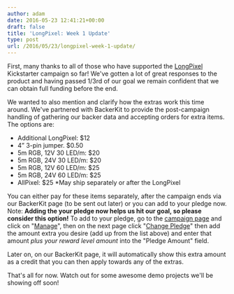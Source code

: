 ```yaml
---
author: adam
date: 2016-05-23 12:41:21+00:00
draft: false
title: 'LongPixel: Week 1 Update'
type: post
url: /2016/05/23/longpixel-week-1-update/
---
```


First, many thanks to all of those who have supported the [LongPixel](/LongPixel) Kickstarter campaign so far! We've gotten a lot of great responses to the product and having passed 1/3rd of our goal we remain confident that we can obtain full funding before the end.

We wanted to also mention and clarify how the extras work this time around. We've partnered with BackerKit to provide the post-campaign handling of gathering our backer data and accepting orders for extra items. The options are:




  * Additional LongPixel: $12 
  * 4” 3-pin jumper. $0.50 
  * 5m RGB, 12V 30 LED/m: $20
  * 5m RGB, 24V 30 LED/m: $20 
  * 5m RGB, 12V 60 LED/m: $25 
  * 5m RGB, 24V 60 LED/m: $25
  * AllPixel: $25 *May ship separately or after the LongPixel


You can either pay for these items separately, after the campaign ends via our BackerKit page (to be sent out later) or you can add to your pledge now. Note: **Adding the your pledge now helps us hit our goal, so please consider this option!** To add to your pledge, go to the [campaign page](https://www.kickstarter.com/projects/maniacallabs/longpixel-digital-control-for-analog-led-strips) and click on "[Manage](https://www.kickstarter.com/projects/maniacallabs/longpixel-digital-control-for-analog-led-strips/pledge?ref=manage_pledge)", then on the next page click "[Change Pledge](https://www.kickstarter.com/projects/maniacallabs/longpixel-digital-control-for-analog-led-strips/pledge/edit)" then add the amount extra you desire (add up from the list above) and enter that amount _plus your reward level amount_ into the "Pledge Amount" field.

Later on, on our BackerKit page, it will automatically show this extra amount as a credit that you can then apply towards any of the extras.

That's all for now. Watch out for some awesome demo projects we'll be showing off soon!
